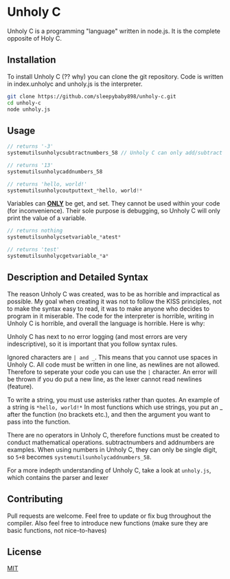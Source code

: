 # Unholy C

Unholy C is a programming "language" written in node.js. It is the complete opposite of Holy C.

## Installation

To install Unholy C (?? why) you can clone the git repository. Code is written in index.unholyc and unholy.js is the interpreter.

```bash
git clone https://github.com/sleepybaby898/unholy-c.git
cd unholy-c
node unholy.js
```

## Usage

```java
// returns '-3'
systemutilsunholycsubtractnumbers_58 // Unholy C can only add/subtract 2 single digit numbers

// returns '13'
systemutilsunholycaddnumbers_58

// returns 'hello, world!'
systemutilsunholycoutputtext_*hello, world!*
```

Variables can <b><ins>ONLY</ins></b> be get, and set. They cannot be used within your code (for inconvenience). Their sole purpose is debugging, so Unholy C will only print the value of a variable.

```java
// returns nothing
systemutilsunholycsetvariable_*atest*

// returns 'test'
systemutilsunholycgetvariable_*a*

```

## Description and Detailed Syntax

The reason Unholy C was created, was to be as horrible and impractical as possible. My goal when creating it was not to follow the KISS principles, not to make the syntax easy to read, it was to make anyone who decides to program in it miserable.
The code for the interpreter is horrible, writing in Unholy C is horrible, and overall the language is horrible. Here is why:

Unholy C has next to no error logging (and most errors are very indescriptive), so it is important that you follow syntax rules.

Ignored characters are `| and _`. This means that you cannot use spaces in Unholy C. All code must be written in one line, as newlines are not allowed. Therefore to seperate your code you can use the `|` character. An error will be thrown if you do put a new line, as the lexer cannot read newlines (feature).

To write a string, you must use asterisks rather than quotes. An example of a string is `*hello, world!*`
In most functions which use strings, you put an _ after the function (no brackets etc.), and then the argument you want to pass into the function.

There are no operators in Unholy C, therefore functions must be created to conduct mathematical operations. subtractnumbers and addnumbers are examples. When using numbers in Unholy C, they can only be single digit, so `5+8` becomes `systemutilsunholycaddnumbers_58`.

For a more indepth understanding of Unholy C, take a look at `unholy.js`, which contains the parser and lexer

## Contributing

Pull requests are welcome. Feel free to update or fix bug throughout the compiler. Also feel free to introduce new functions (make sure they are basic functions, not nice-to-haves)

## License

[MIT](https://choosealicense.com/licenses/mit/)